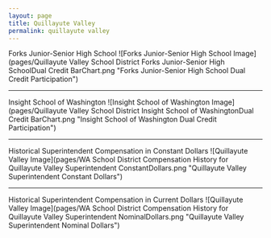 ```yaml
---
layout: page
title: Quillayute Valley
permalink: quillayute valley
---
```



Forks Junior-Senior High School
![Forks Junior-Senior High School Image](pages/Quillayute Valley School District Forks Junior-Senior High SchoolDual Credit BarChart.png "Forks Junior-Senior High School Dual Credit Participation")

___

Insight School of Washington
![Insight School of Washington Image](pages/Quillayute Valley School District Insight School of WashingtonDual Credit BarChart.png "Insight School of Washington Dual Credit Participation")

___

Historical Superintendent Compensation in Constant Dollars
![Quillayute Valley Image](pages/WA School District Compensation History for Quillayute Valley Superintendent ConstantDollars.png "Quillayute Valley Superintendent Constant Dollars")

___

Historical Superintendent Compensation in Current Dollars
![Quillayute Valley Image](pages/WA School District Compensation History for Quillayute Valley Superintendent NominalDollars.png "Quillayute Valley Superintendent Nominal Dollars")
